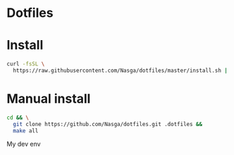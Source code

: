 Dotfiles
===

# Install
````bash
curl -fsSL \
  https://raw.githubusercontent.com/Nasga/dotfiles/master/install.sh | sh
````

# Manual install
````bash
cd && \
  git clone https://github.com/Nasga/dotfiles.git .dotfiles &&
  make all
````

My dev env
